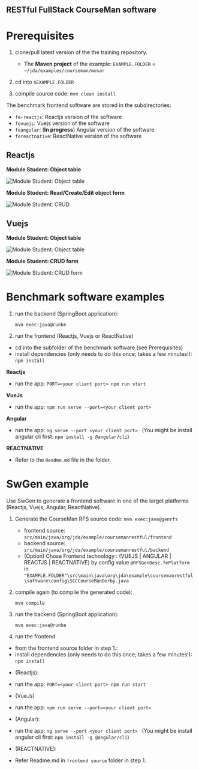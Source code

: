 RESTful FullStack CourseMan software
--------------------------------------

# Prerequisites
1. clone/pull latest version of the the training repository.
   - The **Maven project** of the example:
     `EXAMPLE.FOLDER` = `~/jda/examples/courseman/mosar`

2. cd into `$EXAMPLE.FOLDER`
3. compile source code: `mvn clean install`

The benchmark frontend software are stored in the subdirectories:
- `fe-reactjs`: Reactjs version of the software
- `fevuejs`: Vuejs version of the software
- `feangular`: (**In progress**) Angular version of the software 
- `fereactnative`: ReactNative version of the software

## Reactjs

**Module Student: Object table**

![Module Student: Object table](docs/images/fereactjs-module-student-browse.png)

**Module Student: Read/Create/Edit object form**

![Module Student: CRUD](docs/images/fereactjs-module-student.png)

## Vuejs 
**Module Student: Object table**

![Module Student: Object table](docs/images/fevuejs-module-student-browse.png)

**Module Student: CRUD form**

![Module Student: CRUD form](docs/images/fevuejs-module-student.png)

# Benchmark software examples
1. run the backend (SpringBoot application):

   `mvn exec:java@runbe`

2. run the frontend (Reactjs, Vuejs or ReactNative)
- cd into the subfolder of the benchmark software (see Prerequisites)
- install dependencies (only needs to do this once; takes a few minutes!):
  `npm install`

**Reactjs**
- run the app: `PORT=<your client port> npm run start`

**VueJs**
- run the app: `npm run serve --port=<your client port>`

**Angular**
- run the app: `ng serve --port <your client port> ` (You might be install angular cli first: `npm install -g @angular/cli`)

**REACTNATIVE**
- Refer to the `Readme.md` file in the folder.

# SwGen example
Use SwGen to generate a frontend software in one of the target platforms (Reactjs, Vuejs, Angular, ReactNative).

1. Generate the CourseMan RFS source code:
   `mvn exec:java@genrfs`
   - frontend source: `src/main/java/org/jda/example/coursemanrestful/frontend`
   - backend source: `src/main/java/org/jda/example/coursemanrestful/backend`

   * (Option) Chose Frontend technology : (VUEJS | ANGULAR | REACTJS | REACTNATIVE) by config value `@RFSGenDesc.fePlatform`
      in `"EXAMPLE.FOLDER"\src\main\java\org\jda\example\coursemanrestful\software\config\SCCCourseManDerby.java`

2. compile again (to compile the generated code): 

    `mvn compile`

3. run the backend (SpringBoot application):

    `mvn exec:java@runbe`
    
4. run the frontend 
  - from the frontend source folder in step 1.:
  - install dependencies (only needs to do this once; takes a few minutes!):
    `npm install`
  * (Reactjs):
  - run the app: `PORT=<your client port> npm run start`

  * (VueJs)
  - run the app: `npm run serve --port=<your client port>`  

  * (Angular):
  - run the app: `ng serve --port <your client port> ` (You might be install angular cli first: `npm install -g @angular/cli`)

  * (REACTNATIVE):
  - Refer Readme.md in `frontend source` folder in step 1.
